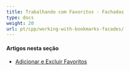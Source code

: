 ```yaml
---
title: Trabalhando com Favoritos - Fachadas
type: docs
weight: 20
url: pt/cpp/working-with-bookmarks-facades/
---
```


#### **Artigos nesta seção**

- [Adicionar e Excluir Favoritos](/pdf/cpp/add-and-delete-bookmarks/)